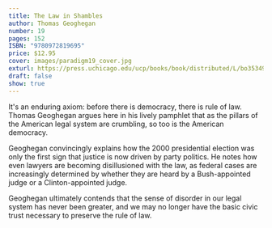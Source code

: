 ```yaml
---
title: The Law in Shambles
author: Thomas Geoghegan
number: 19
pages: 152
ISBN: "9780972819695"
price: $12.95
cover: images/paradigm19_cover.jpg
exturl: https://press.uchicago.edu/ucp/books/book/distributed/L/bo3534992.html
draft: false
show: true
---
```

It's an enduring axiom: before there is democracy, there is rule of law. Thomas Geoghegan argues here in his lively pamphlet that as the pillars of the American legal system are crumbling, so too is the American democracy. 

Geoghegan convincingly explains how the 2000 presidential election was only the first sign that justice is now driven by party politics. He notes how even lawyers are becoming disillusioned with the law, as federal cases are increasingly determined by whether they are heard by a Bush-appointed judge or a Clinton-appointed judge. 

Geoghegan ultimately contends that the sense of disorder in our legal system has never been greater, and we may no longer have the basic civic trust necessary to preserve the rule of law. 